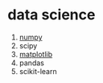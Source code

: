 # data science


1. [numpy](numpy.md) 
2. scipy
3. [matplotlib](matplotlib.md)
4. pandas
5. scikit-learn



